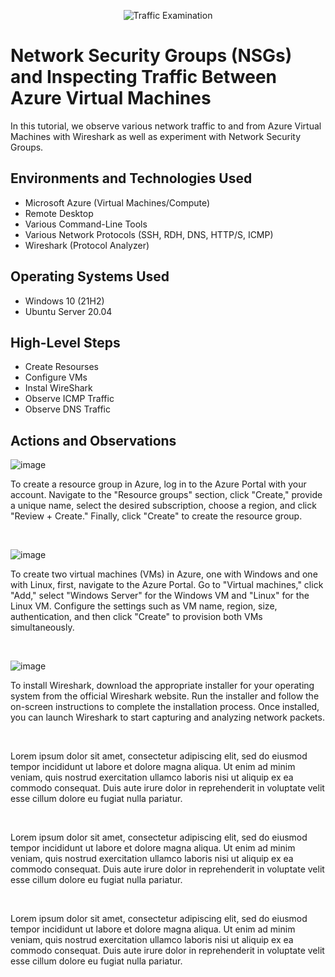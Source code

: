 <p align="center">
<img src="https://i.imgur.com/Ua7udoS.png" alt="Traffic Examination"/>
</p>

<h1>Network Security Groups (NSGs) and Inspecting Traffic Between Azure Virtual Machines</h1>
In this tutorial, we observe various network traffic to and from Azure Virtual Machines with Wireshark as well as experiment with Network Security Groups. <br />

<h2>Environments and Technologies Used</h2>

- Microsoft Azure (Virtual Machines/Compute)
- Remote Desktop
- Various Command-Line Tools
- Various Network Protocols (SSH, RDH, DNS, HTTP/S, ICMP)
- Wireshark (Protocol Analyzer)

<h2>Operating Systems Used </h2>

- Windows 10 (21H2)
- Ubuntu Server 20.04

<h2>High-Level Steps</h2>

- Create Resourses
- Configure VMs
- Instal WireShark
- Observe ICMP Traffic
- Observe DNS Traffic

<h2>Actions and Observations</h2>

<p>

![image](https://github.com/ijoshua932/azure-network-protocols/assets/139269375/9c034adb-d8d2-4520-87f3-1ad09ae135f4)
</p>
<p>
To create a resource group in Azure, log in to the Azure Portal with your account. Navigate to the "Resource groups" section, click "Create," provide a unique name, select the desired subscription, choose a region, and click "Review + Create." Finally, click "Create" to create the resource group.
</p>
<br />

<p>

![image](https://github.com/ijoshua932/azure-network-protocols/assets/139269375/084f937e-a88c-45fe-b296-ebad52e650fb)
</p>
<p>
To create two virtual machines (VMs) in Azure, one with Windows and one with Linux, first, navigate to the Azure Portal. Go to "Virtual machines," click "Add," select "Windows Server" for the Windows VM and "Linux" for the Linux VM. Configure the settings such as VM name, region, size, authentication, and then click "Create" to provision both VMs simultaneously.
</p>
<br />

<p>

![image](https://github.com/ijoshua932/azure-network-protocols/assets/139269375/169ea2ce-7645-4ced-a42e-020ab49af878)
</p>
<p>
To install Wireshark, download the appropriate installer for your operating system from the official Wireshark website. Run the installer and follow the on-screen instructions to complete the installation process. Once installed, you can launch Wireshark to start capturing and analyzing network packets.
</p>
<br />

<p>


</p>
<p>
Lorem ipsum dolor sit amet, consectetur adipiscing elit, sed do eiusmod tempor incididunt ut labore et dolore magna aliqua. Ut enim ad minim veniam, quis nostrud exercitation ullamco laboris nisi ut aliquip ex ea commodo consequat. Duis aute irure dolor in reprehenderit in voluptate velit esse cillum dolore eu fugiat nulla pariatur.
</p>
<br />

<p>


</p>
<p>
Lorem ipsum dolor sit amet, consectetur adipiscing elit, sed do eiusmod tempor incididunt ut labore et dolore magna aliqua. Ut enim ad minim veniam, quis nostrud exercitation ullamco laboris nisi ut aliquip ex ea commodo consequat. Duis aute irure dolor in reprehenderit in voluptate velit esse cillum dolore eu fugiat nulla pariatur.
</p>
<br />

<p>


</p>
<p>
Lorem ipsum dolor sit amet, consectetur adipiscing elit, sed do eiusmod tempor incididunt ut labore et dolore magna aliqua. Ut enim ad minim veniam, quis nostrud exercitation ullamco laboris nisi ut aliquip ex ea commodo consequat. Duis aute irure dolor in reprehenderit in voluptate velit esse cillum dolore eu fugiat nulla pariatur.
</p>
<br />

